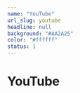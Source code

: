 ```yaml
---
name: "YouTube"
url_slug: youtube
headline: null
background: "#AA2A25"
color: "#ffffff"
status: 1
---
```


# YouTube


